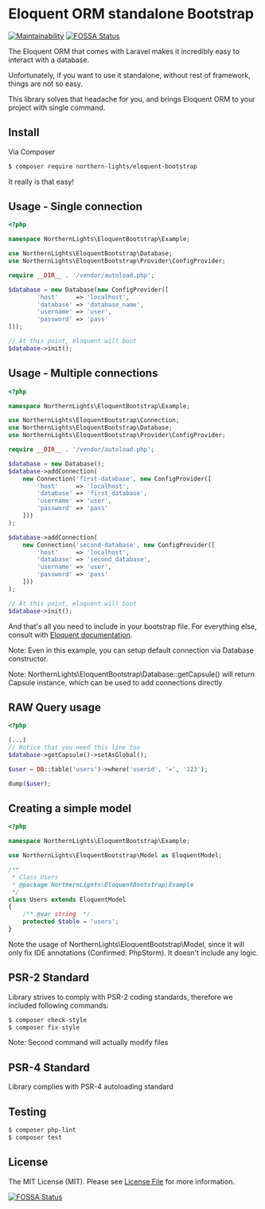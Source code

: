 Eloquent ORM standalone Bootstrap
=======================
[![Maintainability](https://api.codeclimate.com/v1/badges/8ee6bde7b6ed450b5029/maintainability)](https://codeclimate.com/github/N0rthernL1ghts/eloquent-bootstrap/maintainability)
[![FOSSA Status](https://app.fossa.io/api/projects/git%2Bgithub.com%2FN0rthernL1ghts%2Feloquent-bootstrap.svg?type=shield)](https://app.fossa.io/projects/git%2Bgithub.com%2FN0rthernL1ghts%2Feloquent-bootstrap?ref=badge_shield)


The Eloquent ORM that comes with Laravel makes it incredibly easy to interact with a database.

Unfortunately, if you want to use it standalone, without rest of framework, things are not so easy.

This library solves that headache for you, and brings Eloquent ORM to your project with single command.

## Install

Via Composer

``` bash
$ composer require northern-lights/eloquent-bootstrap
```
It really is that easy!

## Usage - Single connection
``` php
<?php

namespace NorthernLights\EloquentBootstrap\Example;

use NorthernLights\EloquentBootstrap\Database;
use NorthernLights\EloquentBootstrap\Provider\ConfigProvider;

require __DIR__ . '/vendor/autoload.php';

$database = new Database(new ConfigProvider([
        'host'     => 'localhost',
        'database' => 'database_name',
        'username' => 'user',
        'password' => 'pass'
]));

// At this point, eloquent will boot
$database->init();
```

## Usage - Multiple connections

``` php
<?php

namespace NorthernLights\EloquentBootstrap\Example;

use NorthernLights\EloquentBootstrap\Connection;
use NorthernLights\EloquentBootstrap\Database;
use NorthernLights\EloquentBootstrap\Provider\ConfigProvider;

require __DIR__ . '/vendor/autoload.php';

$database = new Database();
$database->addConnection(
    new Connection('first-database', new ConfigProvider([
        'host'     => 'localhost',
        'database' => 'first_database',
        'username' => 'user',
        'password' => 'pass'
    ]))
);

$database->addConnection(
    new Connection('second-database', new ConfigProvider([
        'host'     => 'localhost',
        'database' => 'second_database',
        'username' => 'user',
        'password' => 'pass'
    ]))
);

// At this point, eloquent will boot
$database->init();
```
And that's all you need to include in your bootstrap file.
For everything else, consult with [Eloquent documentation](https://laravel.com/docs/5.6/eloquent).

Note: Even in this example, you can setup default connection via Database constructor.

Note: NorthernLights\EloquentBootstrap\Database::getCapsule() will return Capsule instance, which can be used to add connections directly

## RAW Query usage

``` php
<?php

(...)
// Notice that you need this line too
$database->getCapsule()->setAsGlobal();

$user = DB::table('users')->where('userid', '=', '123');

dump($user);
```

## Creating a simple model
``` php
<?php

namespace NorthernLights\EloquentBootstrap\Example;

use NorthernLights\EloquentBootstrap\Model as EloquentModel;

/**
 * Class Users
 * @package NorthernLights\EloquentBootstrap\Example
 */
class Users extends EloquentModel
{
    /** @var string  */
    protected $table = 'users';
}
```
Note the usage of NorthernLights\EloquentBootstrap\Model, since it will only fix IDE annotations (Confirmed: PhpStorm). It doesn't include any logic.

## PSR-2 Standard
Library strives to comply with PSR-2 coding standards, therefore we included following commands:
``` bash
$ composer check-style
$ composer fix-style
```
Note: Second command will actually modify files

## PSR-4 Standard
Library complies with PSR-4 autoloading standard

## Testing

``` bash
$ composer php-lint
$ composer test
```

## License

The MIT License (MIT). Please see [License File](LICENSE.md) for more information.




[![FOSSA Status](https://app.fossa.io/api/projects/git%2Bgithub.com%2FN0rthernL1ghts%2Feloquent-bootstrap.svg?type=large)](https://app.fossa.io/projects/git%2Bgithub.com%2FN0rthernL1ghts%2Feloquent-bootstrap?ref=badge_large)